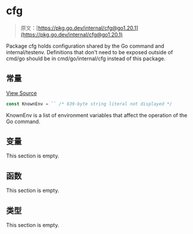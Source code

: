 # cfg

> 原文：[https://pkg.go.dev/internal/cfg@go1.20.1](https://pkg.go.dev/internal/cfg@go1.20.1)



Package cfg holds configuration shared by the Go command and internal/testenv. Definitions that don't need to be exposed outside of cmd/go should be in cmd/go/internal/cfg instead of this package.





## 常量 

[View Source](https://cs.opensource.google/go/go/+/go1.20.1:src/internal/cfg/cfg.go;l=12)

``` go
const KnownEnv = `` /* 639-byte string literal not displayed */
```

KnownEnv is a list of environment variables that affect the operation of the Go command.

## 变量

This section is empty.

## 函数

This section is empty.

## 类型

This section is empty.